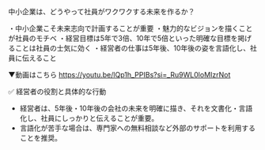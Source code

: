 

中小企業は、どうやって社員がワクワクする未来を作るか？

・中小企業こそ未来志向で計画することが重要
・魅力的なビジョンを描くことが社員のモチベ
・経営目標は5年で3倍、10年で5倍といった明確な目標を掲げることは社員の士気に効く
・経営者の仕事は5年後、10年後の姿を言語化し、社員に伝えること

  

▼動画はこちら
https://youtu.be/lQp1h_PPIBs?si=_Ru9WL0loMIzrNot
  

✅ 経営者の役割と具体的な行動

  

  

- 経営者は、5年後・10年後の会社の未来を明確に描き、それを文書化・言語化し、社員にしっかりと伝えることが重要。
- 言語化が苦手な場合は、専門家への無料相談など外部のサポートを利用することを推奨。